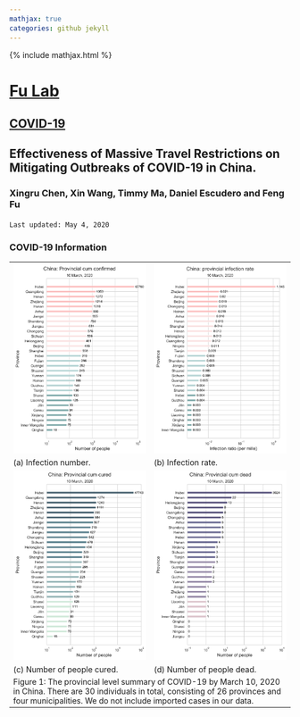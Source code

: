 ```yaml
---
mathjax: true
categories: github jekyll
---
```


{% include mathjax.html %}

# [Fu Lab](https://fudab.github.io) <img src="https://fudab.github.io/images/Logo.png" align = "right" alt="" width="50">
## [COVID-19](https://fudab.github.io/covid-19)

## Effectiveness of Massive Travel Restrictions on Mitigating Outbreaks of COVID-19 in China.
### Xingru Chen, Xin Wang, Timmy Ma, Daniel Escudero and Feng Fu
`Last updated: May 4, 2020`

### COVID-19 Information

<table align="center">
  <tr>
    <th><img width="400" src="./figures_china_be/China_bar_confirmed.png"></th>
    <th><img width="400" src="./figures_china_be/China_infection_rate.png"></th>
  </tr>
  <tr>
    <td>(a) Infection number. </td>
    <td>(b) Infection rate. </td>
  </tr>
  <tr>
    <td><img width="400" src="./figures_china_be/China_bar_cured.png"></td>
    <td><img width="400" src="./figures_china_be/China_bar_dead.png"></td>
  </tr>
  <tr>
    <td>(c) Number of people cured. </td>
    <td>(d) Number of people dead. </td>
  </tr>
  <tr>
    <td colspan="2">Figure 1: The provincial level summary of COVID-19 by March 10, 2020 in China. There are 30 individuals in total, consisting of 26 provinces and four municipalities. We do not include imported cases in our data.</td>
  </tr>
</table>
